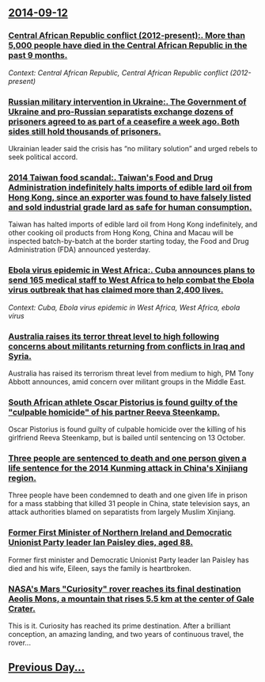 ## [2014-09-12](/news/2014/09/12/index.md)

### [Central African Republic conflict (2012-present):. More than 5,000 people have died in the Central African Republic in the past 9 months. ](/news/2014/09/12/central-african-republic-conflict-2012-present-more-than-5-000-people-have-died-in-the-central-african-republic-in-the-past-9-months.md)
_Context: Central African Republic, Central African Republic conflict (2012-present)_

### [Russian military intervention in Ukraine:. The Government of Ukraine and pro-Russian separatists exchange dozens of prisoners agreed to as part of a ceasefire a week ago. Both sides still hold thousands of prisoners. ](/news/2014/09/12/russian-military-intervention-in-ukraine-the-government-of-ukraine-and-pro-russian-separatists-exchange-dozens-of-prisoners-agreed-to-as-p.md)
Ukrainian leader said the crisis has &ldquo;no military solution&rdquo; and urged rebels to seek political accord.

### [2014 Taiwan food scandal:. Taiwan's Food and Drug Administration indefinitely halts imports of edible lard oil from Hong Kong, since an exporter was found to have falsely listed and sold industrial grade lard as safe for human consumption. ](/news/2014/09/12/2014-taiwan-food-scandal-taiwan-s-food-and-drug-administration-indefinitely-halts-imports-of-edible-lard-oil-from-hong-kong-since-an-expo.md)
Taiwan has halted imports of edible lard oil from Hong Kong indefinitely, and other cooking oil products from Hong Kong, China and Macau will be inspected batch-by-batch at the border starting today, the Food and Drug Administration (FDA) announced yesterday.

### [Ebola virus epidemic in West Africa:. Cuba announces plans to send 165 medical staff to West Africa to help combat the Ebola virus outbreak that has claimed more than 2,400 lives. ](/news/2014/09/12/ebola-virus-epidemic-in-west-africa-cuba-announces-plans-to-send-165-medical-staff-to-west-africa-to-help-combat-the-ebola-virus-outbreak.md)
_Context: Cuba, Ebola virus epidemic in West Africa, West Africa, ebola virus_

### [Australia raises its terror threat level to high following concerns about militants returning from conflicts in Iraq and Syria. ](/news/2014/09/12/australia-raises-its-terror-threat-level-to-high-following-concerns-about-militants-returning-from-conflicts-in-iraq-and-syria.md)
Australia has raised its terrorism threat level from medium to high, PM Tony Abbott announces, amid concern over militant groups in the Middle East.

### [South African athlete Oscar Pistorius is found guilty of the "culpable homicide" of his partner Reeva Steenkamp. ](/news/2014/09/12/south-african-athlete-oscar-pistorius-is-found-guilty-of-the-culpable-homicide-of-his-partner-reeva-steenkamp.md)
Oscar Pistorius is found guilty of culpable homicide over the killing of his girlfriend Reeva Steenkamp, but is bailed until sentencing on 13 October.

### [Three people are sentenced to death and one person given a life sentence for the 2014 Kunming attack in China's Xinjiang region. ](/news/2014/09/12/three-people-are-sentenced-to-death-and-one-person-given-a-life-sentence-for-the-2014-kunming-attack-in-china-s-xinjiang-region.md)
Three people have been condemned to death and one given life in prison for a mass stabbing that killed 31 people in China, state television says, an attack authorities blamed on separatists from largely Muslim Xinjiang.

### [Former First Minister of Northern Ireland and Democratic Unionist Party leader Ian Paisley dies, aged 88. ](/news/2014/09/12/former-first-minister-of-northern-ireland-and-democratic-unionist-party-leader-ian-paisley-dies-aged-88.md)
Former first minister and Democratic Unionist Party leader Ian Paisley has died and his wife, Eileen, says the family is heartbroken.

### [NASA's Mars "Curiosity" rover reaches its final destination Aeolis Mons, a mountain that rises 5.5 km at the center of Gale Crater. ](/news/2014/09/12/nasa-s-mars-curiosity-rover-reaches-its-final-destination-aeolis-mons-a-mountain-that-rises-5-5-km-at-the-center-of-gale-crater.md)
This is it. Curiosity has reached its prime destination. After a brilliant conception, an amazing landing, and two years of continuous travel, the rover...

## [Previous Day...](/news/2014/09/11/index.md)

